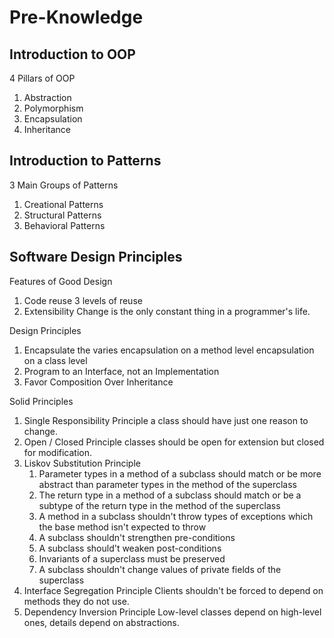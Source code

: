 # Pre-Knowledge

## Introduction to OOP

4 Pillars of OOP
1. Abstraction
2. Polymorphism
3. Encapsulation
4. Inheritance

## Introduction to Patterns

3 Main Groups of Patterns
1. Creational Patterns
2. Structural Patterns
3. Behavioral Patterns

## Software Design Principles

Features of Good Design
1. Code reuse
    3 levels of reuse
2. Extensibility
    Change is the only constant thing in a programmer's life.

Design Principles
1. Encapsulate the varies
    encapsulation on a method level
    encapsulation on a class level
2. Program to an Interface, not an Implementation
3. Favor Composition Over Inheritance
    
Solid Principles
1. Single Responsibility Principle
    a class should have just one reason to change.
2. Open / Closed Principle
    classes should be open for extension but closed for modification.
3. Liskov Substitution Principle
    1. Parameter types in a method of a subclass should match or be more abstract than parameter types in the method of the superclass
    2. The return type in a method of a subclass should match or be a subtype of the return type in the method of the superclass
    3. A method in a subclass shouldn't throw types of exceptions which the base method isn't expected to throw
    4. A subclass shouldn't strengthen pre-conditions
    5. A subclass should't weaken post-conditions
    6. Invariants of a superclass must be preserved
    7. A subclass shouldn't change values of private fields of the superclass
4. Interface Segregation Principle
    Clients shouldn't be forced to depend on methods they do not use.
5. Dependency Inversion Principle
    Low-level classes depend on high-level ones, details depend on abstractions.
